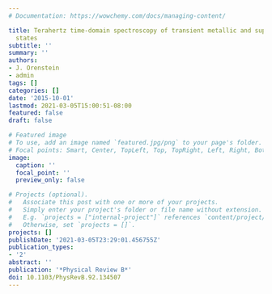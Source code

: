 ```yaml
---
# Documentation: https://wowchemy.com/docs/managing-content/

title: Terahertz time-domain spectroscopy of transient metallic and superconducting
  states
subtitle: ''
summary: ''
authors:
- J. Orenstein
- admin
tags: []
categories: []
date: '2015-10-01'
lastmod: 2021-03-05T15:00:51-08:00
featured: false
draft: false

# Featured image
# To use, add an image named `featured.jpg/png` to your page's folder.
# Focal points: Smart, Center, TopLeft, Top, TopRight, Left, Right, BottomLeft, Bottom, BottomRight.
image:
  caption: ''
  focal_point: ''
  preview_only: false

# Projects (optional).
#   Associate this post with one or more of your projects.
#   Simply enter your project's folder or file name without extension.
#   E.g. `projects = ["internal-project"]` references `content/project/deep-learning/index.md`.
#   Otherwise, set `projects = []`.
projects: []
publishDate: '2021-03-05T23:29:01.456755Z'
publication_types:
- '2'
abstract: ''
publication: '*Physical Review B*'
doi: 10.1103/PhysRevB.92.134507
---
```

